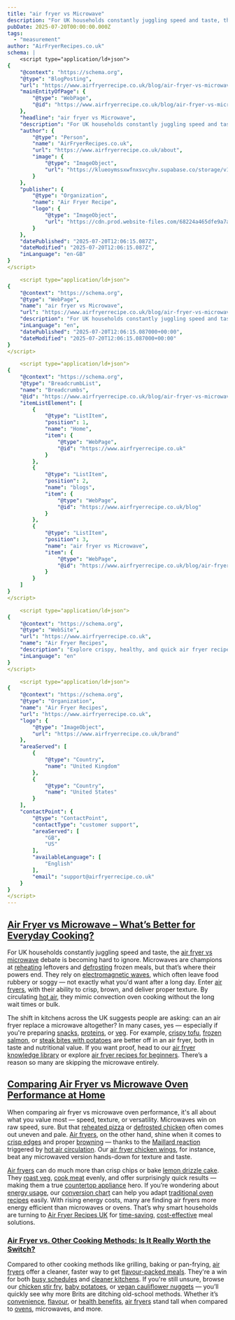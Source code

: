 ```yaml
---
title: "air fryer vs Microwave"
description: "For UK households constantly juggling speed and taste, the air fryer vs microwave debate is becoming hard to ignore. Microwaves are champions at reheating leftovers and defrosting frozen meals, but that’s where their powers end. They rely on electromagnetic waves, which often leave food rubbery or soggy — not exactly what you'd want after a long day. Enter air fryers, with their ability to crisp, brown, and deliver proper texture. By circulating hot air, they mimic convection oven cooking without the long wait times or bulk."
pubDate: 2025-07-20T00:00:00.000Z
tags:
  - "measurement"
author: "AirFryerRecipes.co.uk"
schema: |
    <script type="application/ld+json">
{
    "@context": "https://schema.org",
    "@type": "BlogPosting",
    "url": "https://www.airfryerrecipe.co.uk/blog/air-fryer-vs-microwave",
    "mainEntityOfPage": {
        "@type": "WebPage",
        "@id": "https://www.airfryerrecipe.co.uk/blog/air-fryer-vs-microwave"
    },
    "headline": "air fryer vs Microwave",
    "description": "For UK households constantly juggling speed and taste, the air fryer vs microwave debate is becoming hard to ignore. Microwaves are champions at reheating leftovers and defrosting frozen meals, but that’s where their powers end. They rely on electromagnetic waves, which often leave food rubbery or soggy — not exactly what you'd want after a long day. Enter air fryers, with their ability to crisp, brown, and deliver proper texture. By circulating hot air, they mimic convection oven cooking without the long wait times or bulk.",
    "author": {
        "@type": "Person",
        "name": "AirFryerRecipes.co.uk",
        "url": "https://www.airfryerrecipe.co.uk/about",
        "image": {
            "@type": "ImageObject",
            "url": "https://klueoymssxwfnxsvcyhv.supabase.co/storage/v1/object/public/Shmucket/Me.jpg"
        }
    },
    "publisher": {
        "@type": "Organization",
        "name": "Air Fryer Recipe",
        "logo": {
            "@type": "ImageObject",
            "url": "https://cdn.prod.website-files.com/68224a465dfe9a7ab4f57570/6844191451a8b2f1e37e63cc_Untitled%20design%20-%202025-06-05T205644.948%20(1).png"
        }
    },
    "datePublished": "2025-07-20T12:06:15.087Z",
    "dateModified": "2025-07-20T12:06:15.087Z",
    "inLanguage": "en-GB"
}
</script>

    <script type="application/ld+json">
{
    "@context": "https://schema.org",
    "@type": "WebPage",
    "name": "air fryer vs Microwave",
    "url": "https://www.airfryerrecipe.co.uk/blog/air-fryer-vs-microwave",
    "description": "For UK households constantly juggling speed and taste, the air fryer vs microwave debate is becoming hard to ignore. Microwaves are champions at reheating leftovers and defrosting frozen meals, but that’s where their powers end. They rely on electromagnetic waves, which often leave food rubbery or soggy — not exactly what you'd want after a long day. Enter air fryers, with their ability to crisp, brown, and deliver proper texture. By circulating hot air, they mimic convection oven cooking without the long wait times or bulk.",
    "inLanguage": "en",
    "datePublished": "2025-07-20T12:06:15.087000+00:00",
    "dateModified": "2025-07-20T12:06:15.087000+00:00"
}
</script>

    <script type="application/ld+json">
{
    "@context": "https://schema.org",
    "@type": "BreadcrumbList",
    "name": "Breadcrumbs",
    "@id": "https://www.airfryerrecipe.co.uk/blog/air-fryer-vs-microwave#breadcrumbs",
    "itemListElement": [
        {
            "@type": "ListItem",
            "position": 1,
            "name": "Home",
            "item": {
                "@type": "WebPage",
                "@id": "https://www.airfryerrecipe.co.uk"
            }
        },
        {
            "@type": "ListItem",
            "position": 2,
            "name": "blogs",
            "item": {
                "@type": "WebPage",
                "@id": "https://www.airfryerrecipe.co.uk/blog"
            }
        },
        {
            "@type": "ListItem",
            "position": 3,
            "name": "air fryer vs Microwave",
            "item": {
                "@type": "WebPage",
                "@id": "https://www.airfryerrecipe.co.uk/blog/air-fryer-vs-microwave"
            }
        }
    ]
}
</script>

    <script type="application/ld+json">
{
    "@context": "https://schema.org",
    "@type": "WebSite",
    "url": "https://www.airfryerrecipe.co.uk",
    "name": "Air Fryer Recipes",
    "description": "Explore crispy, healthy, and quick air fryer recipes from around the world. Perfect for everyday meals.",
    "inLanguage": "en"
}
</script>

    <script type="application/ld+json">
{
    "@context": "https://schema.org",
    "@type": "Organization",
    "name": "Air Fryer Recipes",
    "url": "https://www.airfryerrecipe.co.uk",
    "logo": {
        "@type": "ImageObject",
        "url": "https://www.airfryerrecipe.co.uk/brand"
    },
    "areaServed": [
        {
            "@type": "Country",
            "name": "United Kingdom"
        },
        {
            "@type": "Country",
            "name": "United States"
        }
    ],
    "contactPoint": {
        "@type": "ContactPoint",
        "contactType": "customer support",
        "areaServed": [
            "GB",
            "US"
        ],
        "availableLanguage": [
            "English"
        ],
        "email": "support@airfryerrecipe.co.uk"
    }
}
</script>
---
```


<h2 id=""><a href="https://www.airfryerrecipe.co.uk/air-fryer-knowledge-library" id=""><strong id="">Air Fryer vs Microwave – What’s Better for Everyday Cooking?</strong></a></h2><p id="">For UK households constantly juggling speed and taste, the <a target="_new" href="https://www.airfryerrecipe.co.uk/air-fryer-knowledge-library" id="">air fryer vs microwave</a> debate is becoming hard to ignore. <a target="_new" id="">Microwaves</a> are champions at <a target="_new" href="https://www.airfryerrecipe.co.uk/recipes/air-fryer-eggs" id="">reheating</a> leftovers and <a target="_new" href="https://www.airfryerrecipe.co.uk/recipes/frozen-chicken-breast-air-fryer-uk" id="">defrosting</a> frozen meals, but that’s where their powers end. They rely on <a target="_new" href="https://www.airfryerrecipe.co.uk/air-fryer-knowledge-library" id="">electromagnetic waves</a>, which often leave food rubbery or soggy — not exactly what you'd want after a long day. Enter <a target="_new" href="https://www.airfryerrecipe.co.uk/air-fryer-brands" id="">air fryers</a>, with their ability to crisp, brown, and deliver proper texture. By circulating <a target="_new" href="https://www.airfryerrecipe.co.uk/air-fryer-knowledge-library" id="">hot air</a>, they mimic <a target="_new" id="">convection oven</a> cooking without the long wait times or bulk.</p><p id="">The shift in kitchens across the UK suggests people are asking: <a target="_new" id="">can an air fryer replace a microwave</a> altogether? In many cases, yes — especially if you're preparing <a target="_new" href="https://www.airfryerrecipe.co.uk/categories/snacks" id="">snacks</a>, <a target="_new" href="https://www.airfryerrecipe.co.uk/recipe-category/chicken" id="">proteins</a>, or <a target="_new" href="https://www.airfryerrecipe.co.uk/recipe-category/vegetables" id="">veg</a>. For example, <a target="_new" href="https://www.airfryerrecipe.co.uk/recipes/crispy-air-fried-tofu" id="">crispy tofu</a>, <a target="_new" href="https://www.airfryerrecipe.co.uk/recipes/air-fryer-frozen-salmon-fillets" id="">frozen salmon</a>, or <a target="_new" href="https://www.airfryerrecipe.co.uk/recipes/air-fryer-steak-bites-potatoes" id="">steak bites with potatoes</a> are better off in an air fryer, both in taste and nutritional value. If you want proof, head to our <a target="_new" href="https://www.airfryerrecipe.co.uk/air-fryer-knowledge-library" id="">air fryer knowledge library</a> or explore <a target="_new" href="https://www.airfryerrecipe.co.uk/categories/air-fryer-recipes-for-beginners" id="">air fryer recipes for beginners</a>. There’s a reason so many are skipping the microwave entirely.</p><h2 id=""><a href="https://www.airfryerrecipe.co.uk/air-fryer-knowledge-library" id=""><strong id="">Comparing Air Fryer vs Microwave Oven Performance at Home</strong></a></h2><p id="">When comparing <a target="_new" id="">air fryer vs microwave oven</a> performance, it's all about what you value most — speed, texture, or versatility. <a target="_new" id="">Microwaves</a> win on raw speed, sure. But that <a target="_new" href="https://www.airfryerrecipe.co.uk/recipes/air-fryer-pizza" id="">reheated pizza</a> or <a target="_new" href="https://www.airfryerrecipe.co.uk/recipes/frozen-chicken-breast-air-fryer-uk" id="">defrosted chicken</a> often comes out uneven and pale. <a target="_new" href="https://www.airfryerrecipe.co.uk/air-fryer-brands" id="">Air fryers</a>, on the other hand, shine when it comes to <a target="_new" href="https://www.airfryerrecipe.co.uk/recipes/homemade-air-fryer-chips" id="">crisp edges</a> and proper <a target="_new" href="https://www.airfryerrecipe.co.uk/recipes/air-fryer-fried-chicken-tenders" id="">browning</a> — thanks to the <a target="_new" href="https://www.airfryerrecipe.co.uk/air-fryer-knowledge-library" id="">Maillard reaction</a> triggered by <a target="_new" href="https://www.airfryerrecipe.co.uk/air-fryer-knowledge-library" id="">hot air circulation</a>. Our <a target="_new" href="https://www.airfryerrecipe.co.uk/recipes/air-fryer-chicken-wings" id="">air fryer chicken wings</a>, for instance, beat any microwaved version hands-down for texture and taste.</p><p id=""><a href="https://www.airfryerrecipe.co.uk/air-fryer-brands" id="">Air fryers</a> can do much more than crisp chips or bake <a target="_new" href="https://www.airfryerrecipe.co.uk/recipes/air-fryer-lemon-drizzle-cake" id="">lemon drizzle cake</a>. They <a target="_new" href="https://www.airfryerrecipe.co.uk/recipes/air-fryer-roasted-vegetables" id="">roast veg</a>, <a target="_new" href="https://www.airfryerrecipe.co.uk/recipe-category/beef" id="">cook meat</a> evenly, and offer surprisingly quick results — making them a true <a target="_new" href="https://www.airfryerrecipe.co.uk/air-fryer-brands" id="">countertop appliance</a> hero. If you’re wondering about <a target="_new" href="https://www.airfryerrecipe.co.uk/air-fryer-cleaner" id="">energy usage</a>, our <a target="_new" href="https://www.airfryerrecipe.co.uk/air-fryer-conversion-chart" id="">conversion chart</a> can help you adapt <a target="_new" href="https://www.airfryerrecipe.co.uk/recipes/ninja-air-fryer-roast-potatoes" id="">traditional oven recipes</a> easily. With rising <a target="_new" id="">energy costs</a>, many are finding air fryers more <a target="_new" id="">energy efficient</a> than microwaves or ovens. That’s why smart households are turning to <a target="_new" href="https://www.airfryerrecipe.co.uk" id="">Air Fryer Recipes UK</a> for <a target="_new" href="https://www.airfryerrecipe.co.uk/recipes/air-fryer-diced-chicken" id="">time-saving</a>, <a target="_new" href="https://www.airfryerrecipe.co.uk/recipes/air-fryer-vegetable-medley" id="">cost-effective</a> meal solutions.</p><h3 id=""><a href="https://www.airfryerrecipe.co.uk/air-fryer-knowledge-library" id=""><strong id="">Air Fryer vs. Other Cooking Methods: Is It Really Worth the Switch?</strong></a></h3><p id="">Compared to <a target="_new" id="">other cooking methods</a> like grilling, baking or pan-frying, <a target="_new" href="https://www.airfryerrecipe.co.uk/air-fryer-brands" id="">air fryers</a> offer a cleaner, faster way to get <a target="_new" href="https://www.airfryerrecipe.co.uk/categories/comfort-food" id="">flavour-packed meals</a>. They're a win for both <a target="_new" href="https://www.airfryerrecipe.co.uk/recipes/air-fryer-chicken-vegetable-tray-bake" id="">busy schedules</a> and <a target="_new" href="https://www.airfryerrecipe.co.uk/air-fryer-cleaner" id="">cleaner kitchens</a>. If you're still unsure, browse our <a target="_new" href="https://www.airfryerrecipe.co.uk/recipes/chicken-stir-fry-air-fryer" id="">chicken stir fry</a>, <a target="_new" href="https://www.airfryerrecipe.co.uk/recipes/air-fryer-baby-potatoes" id="">baby potatoes</a>, or <a target="_new" href="https://www.airfryerrecipe.co.uk/recipes/air-fryer-cauliflower-nuggets" id="">vegan cauliflower nuggets</a> — you’ll quickly see why more Brits are ditching old-school methods. Whether it’s <a target="_new" href="https://www.airfryerrecipe.co.uk/recipes/air-fryer-canned-biscuits" id="">convenience</a>, <a target="_new" href="https://www.airfryerrecipe.co.uk/recipes/air-fryer-salmon-garlic-lemon" id="">flavour</a>, or <a target="_new" href="https://www.airfryerrecipe.co.uk/categories/healthy-recipes" id="">health benefits</a>, <a target="_new" href="https://www.airfryerrecipe.co.uk/air-fryer-brands" id="">air fryers</a> stand tall when compared to <a target="_new" href="https://www.airfryerrecipe.co.uk/recipes/air-fryer-oven-chips" id="">ovens</a>, <a target="_new" id="">microwaves</a>, and more.</p><p id="">‍</p>
